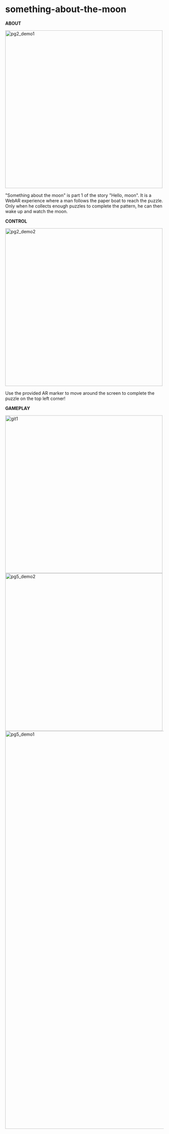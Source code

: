 # something-about-the-moon

**ABOUT**

<img width="500" alt="pg2_demo1" src="https://user-images.githubusercontent.com/111608674/200206642-d08e62f0-19b6-468b-810a-3270ad8fc6b5.png">

"Something about the moon" is part 1 of the story "Hello, moon". 
It is a WebAR experience where a man follows the paper boat to 
reach the puzzle. Only when he collects enough puzzles to complete 
the pattern, he can then wake up and watch the moon.

**CONTROL**

<img width="500" alt="pg2_demo2" src="https://user-images.githubusercontent.com/111608674/200206697-ca4d0c45-2188-49c9-99cc-97b28b0721cb.png">

Use the provided AR marker to move around the screen to complete the puzzle on the top left corner!

**GAMEPLAY**

<img width="500" alt="git1" src="https://user-images.githubusercontent.com/111608674/200206865-1e110330-28a2-4bb1-aee4-bd9bdf5901ae.png">

<img width="500" alt="pg5_demo2" src="https://user-images.githubusercontent.com/111608674/200206882-0c644567-c88c-4bfd-80ba-58bd44a1a5e8.png">

<img width="1261" alt="pg5_demo1" src="https://user-images.githubusercontent.com/111608674/200206892-0e70f15c-404b-42be-81d9-0de2346b052d.png">

